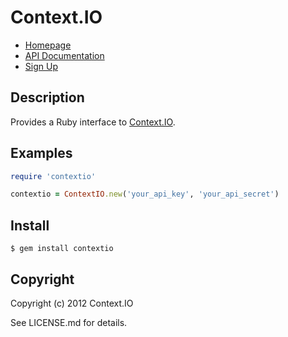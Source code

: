 # Context.IO

* [Homepage](https://github.com/benhamill/contextio#readme)
* [API Documentation](http://context.io/docs/2.0/)
* [Sign Up](http://context.io)

## Description

Provides a Ruby interface to [Context.IO](http://context.io).

## Examples

```ruby
require 'contextio'

contextio = ContextIO.new('your_api_key', 'your_api_secret')
```

## Install

    $ gem install contextio

## Copyright

Copyright (c) 2012 Context.IO

See LICENSE.md for details.
